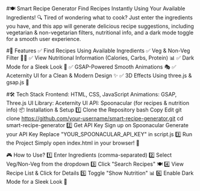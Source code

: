 #🍽️ Smart Recipe Generator
Find Recipes Instantly Using Your Available Ingredients!
🔍 Tired of wondering what to cook? Just enter the ingredients you have, and this app will generate delicious recipe suggestions, including vegetarian & non-vegetarian filters, nutritional info, and a dark mode toggle for a smooth user experience.

#🚀 Features
✅ Find Recipes Using Available Ingredients
✅ Veg & Non-Veg Filter 🌱🍗
✅ View Nutritional Information (Calories, Carbs, Protein) 📊
✅ Dark Mode for a Sleek Look 🌙
✅ GSAP-Powered Smooth Animations 🎭
✅ Aceternity UI for a Clean & Modern Design ✨
✅ 3D Effects Using three.js & gsap.js 🎨

#🛠️ Tech Stack
Frontend: HTML, CSS, JavaScript
Animations: GSAP, Three.js
UI Library: Aceternity UI
API: Spoonacular (for recipes & nutrition info)
📦 Installation & Setup
1️⃣ Clone the Repository
bash
Copy
Edit
git clone https://github.com/your-username/smart-recipe-generator.git
cd smart-recipe-generator
2️⃣ Get API Key
Sign up on Spoonacular
Generate your API Key
Replace "YOUR_SPOONACULAR_API_KEY" in script.js
3️⃣ Run the Project
Simply open index.html in your browser! 🚀

🎮 How to Use?
1️⃣ Enter Ingredients (comma-separated)
2️⃣ Select Veg/Non-Veg from the dropdown
3️⃣ Click "Search Recipes" 🍽️
4️⃣ View Recipe List & Click for Details
5️⃣ Toggle "Show Nutrition" 📊
6️⃣ Enable Dark Mode for a Sleek Look 🌙

